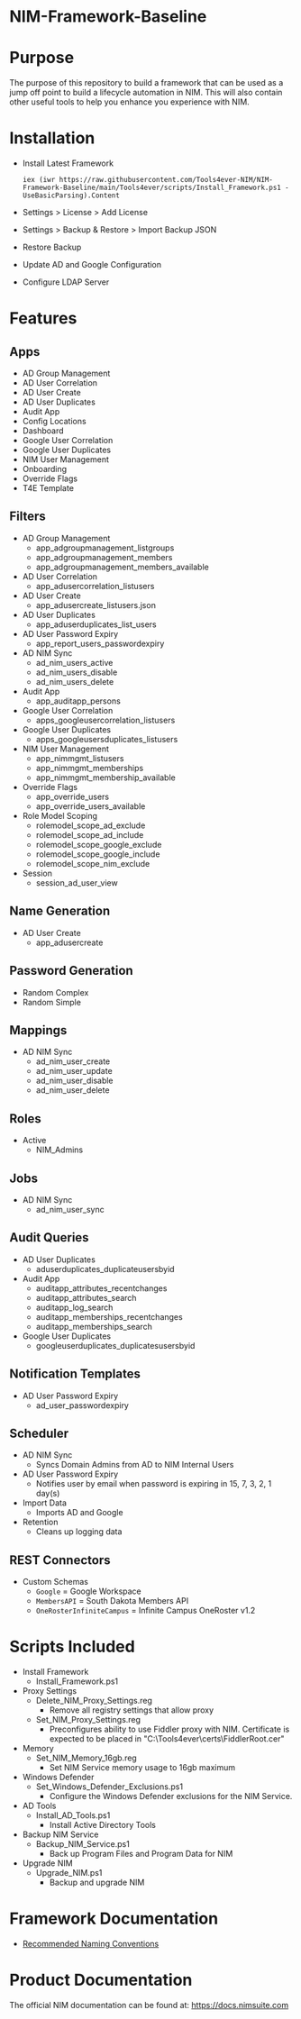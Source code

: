 # NIM-Framework-Baseline

# Purpose
The purpose of this repository to build a framework that can be used as a jump off point to build a lifecycle automation in NIM. This will also contain other useful tools to help you enhance you experience with NIM.

# Installation
- Install Latest Framework


	`
		iex (iwr https://raw.githubusercontent.com/Tools4ever-NIM/NIM-Framework-Baseline/main/Tools4ever/scripts/Install_Framework.ps1 -UseBasicParsing).Content
	`

- Settings > License > Add License
- Settings > Backup & Restore > Import Backup JSON
- Restore Backup
- Update AD and Google Configuration
- Configure LDAP Server

# Features 

## Apps
- AD Group Management
- AD User Correlation
- AD User Create
- AD User Duplicates
- Audit App
- Config Locations
- Dashboard
- Google User Correlation
- Google User Duplicates
- NIM User Management
- Onboarding
- Override Flags
- T4E Template


## Filters
- AD Group Management
    - app_adgroupmanagement_listgroups
	- app_adgroupmanagement_members
	- app_adgroupmanagement_members_available
- AD User Correlation
    - app_adusercorrelation_listusers
- AD User Create
    - app_adusercreate_listusers.json
- AD User Duplicates
    - app_aduserduplicates_list_users
- AD User Password Expiry
    - app_report_users_passwordexpiry
- AD NIM Sync
    - ad_nim_users_active
    - ad_nim_users_disable
    - ad_nim_users_delete
- Audit App
    - app_auditapp_persons  
- Google User Correlation
    - apps_googleusercorrelation_listusers
- Google User Duplicates
    - apps_googleusersduplicates_listusers
- NIM User Management
    - app_nimmgmt_listusers
    - app_nimmgmt_memberships
    - app_nimmgmt_membership_available
- Override Flags
    - app_override_users
    - app_override_users_available
- Role Model Scoping
    - rolemodel_scope_ad_exclude
    - rolemodel_scope_ad_include
    - rolemodel_scope_google_exclude
    - rolemodel_scope_google_include
    - rolemodel_scope_nim_exclude
- Session
    - session_ad_user_view 

## Name Generation
- AD User Create
    - app_adusercreate

## Password Generation
- Random Complex
- Random Simple

## Mappings
- AD NIM Sync
    - ad_nim_user_create
    - ad_nim_user_update
    - ad_nim_user_disable
    - ad_nim_user_delete

## Roles
- Active
    - NIM_Admins

## Jobs
- AD NIM Sync
    - ad_nim_user_sync

## Audit Queries
- AD User Duplicates
    - aduserduplicates_duplicateusersbyid
- Audit App
    - auditapp_attributes_recentchanges
    - auditapp_attributes_search
    - auditapp_log_search
    - auditapp_memberships_recentchanges
    - auditapp_memberships_search
- Google User Duplicates
    - googleuserduplicates_duplicatesusersbyid 

## Notification Templates
- AD User Password Expiry
    - ad_user_passwordexpiry

## Scheduler
- AD NIM Sync
    - Syncs Domain Admins from AD to NIM Internal Users
- AD User Password Expiry
    - Notifies user by email when password is expiring in 15, 7, 3, 2, 1 day(s)
- Import Data
    - Imports AD and Google
- Retention
    - Cleans up logging data
    
## REST Connectors
- Custom Schemas
    - ```Google``` = Google Workspace
    - ```MembersAPI``` = South Dakota Members API
    - ```OneRosterInfiniteCampus``` = Infinite Campus OneRoster v1.2

# Scripts Included
- Install Framework
    - Install_Framework.ps1
- Proxy Settings
    - Delete_NIM_Proxy_Settings.reg
	    - Remove all registry settings that allow proxy
	- Set_NIM_Proxy_Settings.reg
	    - Preconfigures ability to use Fiddler proxy with NIM. Certificate is expected to be placed in "C:\\Tools4ever\certs\FiddlerRoot.cer"
- Memory
    - Set_NIM_Memory_16gb.reg
	    - Set NIM Service memory usage to 16gb maximum
- Windows Defender
    - Set_Windows_Defender_Exclusions.ps1
	    - Configure the Windows Defender exclusions for the NIM Service.
- AD Tools
    - Install_AD_Tools.ps1
        - Install Active Directory Tools
- Backup NIM Service
    - Backup_NIM_Service.ps1
        - Back up Program Files and Program Data for NIM
- Upgrade NIM
	- Upgrade_NIM.ps1
 		- Backup and upgrade NIM
		

# Framework Documentation
- [Recommended Naming Conventions](Tools4ever/docs/NamingConventions.md)

# Product Documentation
The official NIM documentation can be found at: https://docs.nimsuite.com
